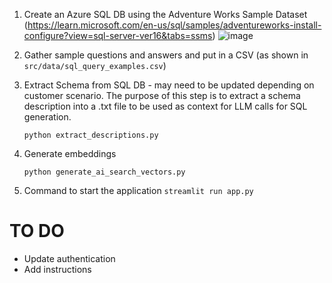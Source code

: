 1. Create an Azure SQL DB using the Adventure Works Sample Dataset (https://learn.microsoft.com/en-us/sql/samples/adventureworks-install-configure?view=sql-server-ver16&tabs=ssms)
![image](https://github.com/user-attachments/assets/97051a38-afc8-4463-b427-2260dd1d048b)

2. Gather sample questions and answers and put in a CSV (as shown in `src/data/sql_query_examples.csv`)

3. Extract Schema from SQL DB - may need to be updated depending on customer scenario. The purpose of this step is to extract a schema description into a .txt file to be used as context for LLM calls for SQL generation.

   `python extract_descriptions.py`

4. Generate embeddings 

    `python generate_ai_search_vectors.py`

5. Command to start the application
    `streamlit run app.py`

# TO DO
- Update authentication
- Add instructions
